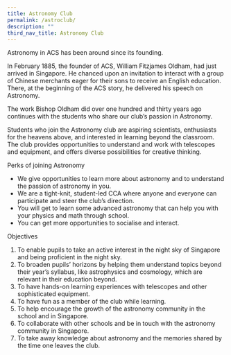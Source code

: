 ```yaml
---
title: Astronomy Club
permalink: /astroclub/
description: ""
third_nav_title: Astronomy Club
---
```

Astronomy in ACS has been around since its founding.

In February 1885, the founder of ACS, William Fitzjames Oldham, had just arrived in Singapore. He chanced upon an invitation to interact with a group of Chinese merchants eager for their sons to receive an English education. There, at the beginning of the ACS story, he delivered his speech on Astronomy.

The work Bishop Oldham did over one hundred and thirty years ago continues with the students who share our club’s passion in Astronomy.

Students who join the Astronomy club are aspiring scientists, enthusiasts for the heavens above, and interested in learning beyond the classroom. The club provides opportunities to understand and work with telescopes and equipment, and offers diverse possibilities for creative thinking.

Perks of joining Astronomy

*   We give opportunities to learn more about astronomy and to understand the passion of astronomy in you.
*   We are a tight-knit, student-led CCA where anyone and everyone can participate and steer the club’s direction.
*   You will get to learn some advanced astronomy that can help you with your physics and math through school.
*   You can get more opportunities to socialise and interact.

Objectives

1.  To enable pupils to take an active interest in the night sky of Singapore and being proficient in the night sky.
2.  To broaden pupils’ horizons by helping them understand topics beyond their year’s syllabus, like astrophysics and cosmology, which are relevant in their education beyond.
3.  To have hands-on learning experiences with telescopes and other sophisticated equipment.
4.  To have fun as a member of the club while learning.
5.  To help encourage the growth of the astronomy community in the school and in Singapore.
6.  To collaborate with other schools and be in touch with the astronomy community in Singapore.
7.  To take away knowledge about astronomy and the memories shared by the time one leaves the club.